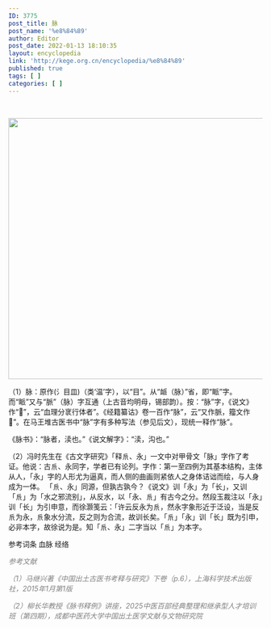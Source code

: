 ```yaml
---
ID: 3775
post_title: 脉
post_name: '%e8%84%89'
author: Editor
post_date: 2022-01-13 18:10:35
layout: encyclopedia
link: 'http://kege.org.cn/encyclopedia/%e8%84%89'
published: true
tags: [ ]
categories: [ ]
---
```

&nbsp;

<img class="aligncenter size-full" src="https://github.com/tomxiongs/kegeorgcn/blob/master/pictures/%E6%B0%B8.PNG?raw=true" width="633" height="517" />

（1）脉：原作(氵目皿)（类‘温’字），以“目”。从“衇（脉）”省，即“眽”字。而“眽”又与“脈”（脉）字互通（上古音均明母，锡部韵）。按：“脉”字，《说文》作“𧖴”，云“血理分衺行体者”。《经籍纂诂》卷一百作“脉”，云“又作脈，籀文作𧖴”。在马王堆古医书中“脉”字有多种写法（参见后文），现统一释作“脉”。

《脉书》：“脉者，渎也。”《说文解字》：“渎，沟也。”

（2）冯时先生在《古文字研究》「释𠂢、永」一文中对甲骨文「脉」字作了考证。他说：古𠂢、永同字，学者已有论列。字作：第一至四例为其基本结构，主体从人，「永」字的人形尤为逼真，而人侧的曲画则紧依人之身体诘诎而绘，与人身成为一体。
「𠂢、永」同源，但孰古孰今？《说文》训「永」为「长」，又训「𠂢」为「水之邪流别」，从反水，以「永、𠂢」有古今之分。然段玉裁注以「永」训「长」为引申意，而徐灏笺云：「许云反永为𠂢，然永字象形近于泛设，当是反𠂢为永，𠂢象水分流，反之则为合流，故训长矣。「𠂢」「永」训「长」既为引申，必非本字，故徐说为是。知「𠂢、永」二字当以「𠂢」为本字。

参考词条 血脉 经络

<em><span style="color: #808080;">参考文献</span></em>

<em><span style="color: #808080;">（1）马继兴著《中国出土古医书考释与研究》下卷（p.6），上海科学技术出版社，2015年1月第1版</span></em>

<em><span style="color: #808080;">（2）柳长华教授《脉书释例》讲座，2025中医百部经典整理和继承型人才培训班（第四期），成都中医药大学中国出土医学文献与文物研究院</span></em>